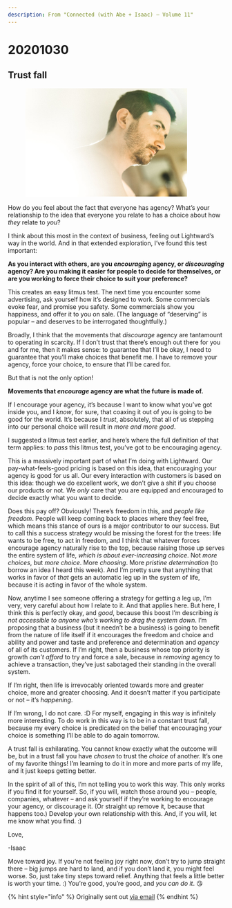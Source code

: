```yaml
---
description: From "Connected (with Abe + Isaac) — Volume 11"
---
```


# 20201030

## **Trust fall**

<figure><img src="../../.gitbook/assets/image (35).png" alt="" width="375"><figcaption></figcaption></figure>

How do you feel about the fact that everyone has agency? What’s your relationship to the idea that everyone you relate to has a choice about how _they_ relate to _you_?

I think about this most in the context of business, feeling out Lightward’s way in the world. And in that extended exploration, I’ve found this test important:

**As you interact with others, are you&#x20;**_**encouraging**_**&#x20;agency, or&#x20;**_**discouraging**_**&#x20;agency? Are you making it easier for people to decide for themselves, or are you working to force their choice to suit your preference?**

This creates an easy litmus test. The next time you encounter some advertising, ask yourself how it’s designed to work. Some commercials evoke fear, and promise you safety. Some commercials show you happiness, and offer it to you on sale. (The language of “deserving” is popular – and deserves to be interrogated thoughtfully.)

Broadly, I think that the movements that _discourage_ agency are tantamount to operating in scarcity. If I don’t trust that there’s enough out there for you and for me, then it makes sense: to guarantee that I’ll be okay, I need to guarantee that you’ll make choices that benefit me. I have to remove your agency, force your choice, to ensure that I’ll be cared for.

But that is not the only option!

**Movements that&#x20;**_**encourage**_**&#x20;agency are what the future is made of.**

If I encourage your agency, it’s because I want to know what you’ve got inside you, and I _know_, for sure, that coaxing it out of you is going to be good for the world. It’s because I _trust_, absolutely, that all of us stepping into our personal choice will result in _more and more good_.

I suggested a litmus test earlier, and here’s where the full definition of that term applies: to _pass_ this litmus test, you’ve got to be encouraging agency.

This is a massively important part of what I’m doing with Lightward. Our pay-what-feels-good pricing is based on this idea, that encouraging your agency is good for us all. Our every interaction with customers is based on this idea: though we do excellent work, we don’t give a shit if you choose our products or not. We _only_ care that you are equipped and encouraged to decide exactly what you want to decide.

Does this pay off? Obviously! There’s freedom in this, and _people like freedom_. People will keep coming back to places where they feel free, which means this stance of ours is a major contributor to our success. But to call this a success strategy would be missing the forest for the trees: life wants to be free, to act in freedom, and I think that whatever forces encourage agency naturally rise to the top, because raising those up serves the entire system of life, _which is about ever-increasing choice_. Not _more choices_, but _more choice_. More _choosing_. More _pristine determination_ (to borrow an idea I heard this week). And I’m pretty sure that anything that works in favor of _that_ gets an automatic leg up in the system of life, because it is acting in favor of the whole system.

Now, anytime I see someone offering a strategy for getting a leg up, I’m very, very careful about how I relate to it. And that applies here. But here, I think this is perfectly okay, and _good_, because this boost I’m describing _is not accessible to anyone who’s working to drag the system down_. I’m proposing that a business (but it needn’t be a business) is going to benefit from the nature of life itself if it encourages the freedom and choice and ability and power and taste and preference and determination and _agency_ of all of its customers. If I’m right, then a business whose top priority is growth _can’t afford_ to try and force a sale, because in _removing_ agency to achieve a transaction, they’ve just sabotaged their standing in the overall system.

If I’m right, then life is irrevocably oriented towards more and greater choice, more and greater choosing. And it doesn’t matter if you participate or not – it’s _happening_.

If I’m wrong, I do not care. :D For myself, engaging in this way is infinitely more interesting. To do work in this way is to be in a constant trust fall, because my every choice is predicated on the belief that encouraging _your_ choice is something I’ll be able to do again tomorrow.

A trust fall is exhilarating. You cannot know exactly what the outcome will be, but in a trust fall you have _chosen_ to trust the _choice_ of another. It’s one of my favorite things! I’m learning to do it in more and more parts of my life, and it just keeps getting better.

In the spirit of all of this, I’m not telling you to work this way. This only works if you find it for yourself. So, if you will, watch those around you – people, companies, whatever – and ask yourself if they’re working to encourage your agency, or discourage it. (Or straight up remove it, because that happens too.) Develop your own relationship with this. And, if you will, let me know what you find. :)

Love,

-Isaac

Move toward joy. If you’re not feeling joy right now, don’t try to jump straight there – big jumps are hard to land, and if you don’t land it, you might feel worse. So, just take tiny steps toward relief. Anything that feels a little better is worth your time. :) You’re good, you’re good, and _you can do it_. 😘

{% hint style="info" %}
Originally sent out [via email](https://lightward.com/campaigns/view-campaign/srHk9zBgag541Mzzt23-NNIsMWlGKQzO42Edj4lbeaTkekLc_YIh64NoAHboVBxJb3_FlyPqO3S9nDDqOsx6I_f0fK4VRK97)
{% endhint %}
